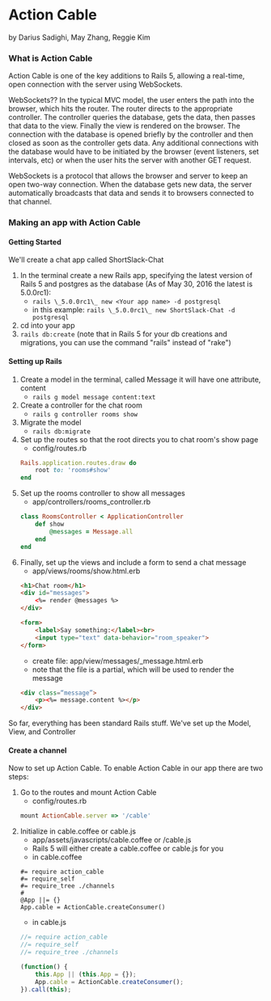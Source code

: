 # Action Cable
by Darius Sadighi, May Zhang, Reggie Kim

### What is Action Cable
Action Cable is one of the key additions to Rails 5, allowing a real-time, open connection with the server using WebSockets.

WebSockets?? In the typical MVC model, the user enters the path into the browser, which hits the router. The router directs to the appropriate controller. The controller queries the database, gets the data, then passes that data to the view.  Finally the view is rendered on the browser. The connection with the database is opened briefly by the controller and then closed as soon as the controller gets data. Any additional connections with the database would have to be initiated by the browser (event listeners, set intervals, etc) or when the user hits the server with another GET request. 

WebSockets is a protocol that allows the browser and server to keep an open two-way connection. When the database gets new data, the server automatically broadcasts that data and sends it to browsers connected to that channel.

### Making an app with Action Cable
#### Getting Started
We'll create a chat app called ShortSlack-Chat

1. In the terminal create a new Rails app, specifying the latest version of Rails 5 and postgres as the database (As of May 30, 2016 the latest is 5.0.0rc1): 
    * ```rails \_5.0.0rc1\_ new <Your app name> -d postgresql```
    * in this example: ```rails \_5.0.0rc1\_ new ShortSlack-Chat -d postgresql```
1. cd into your app
1. ```rails db:create```
(note that in Rails 5 for your db creations and migrations, you can use the command "rails" instead of "rake")

#### Setting up Rails
1. Create a model in the terminal, called Message it will have one attribute, content
    * ```rails g model message content:text```
1. Create a controller for the chat room
    * ```rails g controller rooms show```
1. Migrate the model
    * ```rails db:migrate```
1. Set up the routes so that the root directs you to chat room's show page
    * config/routes.rb    
    ```ruby
    Rails.application.routes.draw do
        root to: 'rooms#show'
    end
    ```
1. Set up the rooms controller to show all messages
    * app/controllers/rooms_controller.rb
    ```ruby
    class RoomsController < ApplicationController 
        def show 
            @messages = Message.all
        end 
    end
    ```
1. Finally, set up the views and include a form to send a chat message
    * app/views/rooms/show.html.erb
    ```html
    <h1>Chat room</h1> 
    <div id="messages"> 
        <%= render @messages %> 
    </div> 

    <form> 
        <label>Say something:</label><br> 
        <input type="text" data-behavior="room_speaker"> 
    </form>
    ```
    * create file: app/view/messages/_message.html.erb
    * note that the file is a partial, which will be used to render the message
    ```html
    <div class=“message”>
        <p><%= message.content %></p>
    </div>
    ```

So far, everything has been standard Rails stuff. We've set up the Model, View, and Controller

#### Create a channel
Now to set up Action Cable. To enable Action Cable in our app there are two steps:
1. Go to the routes and mount Action Cable
    * config/routes.rb
    ```ruby
    mount ActionCable.server => '/cable'
    ```
1. Initialize in cable.coffee or cable.js
    * app/assets/javascripts/cable.coffee or /cable.js
    * Rails 5 will either create a cable.coffee or cable.js for you
    * in cable.coffee
    ```
    #= require action_cable 
    #= require_self 
    #= require_tree ./channels 
    # 
    @App ||= {} 
    App.cable = ActionCable.createConsumer()
    ```
    * in cable.js
    ```javascript
    //= require action_cable
    //= require_self
    //= require_tree ./channels

    (function() {
        this.App || (this.App = {});
        App.cable = ActionCable.createConsumer();
    }).call(this);
    ```
